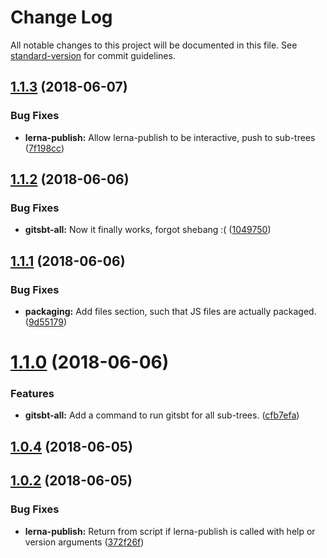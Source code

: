 # Change Log

All notable changes to this project will be documented in this file. See [standard-version](https://github.com/conventional-changelog/standard-version) for commit guidelines.

<a name="1.1.3"></a>
## [1.1.3](https://gitlab.com/mcdrohmann/lerna-subtree-publish/compare/v1.1.2...v1.1.3) (2018-06-07)


### Bug Fixes

* **lerna-publish:** Allow lerna-publish to be interactive, push to sub-trees ([7f198cc](https://gitlab.com/mcdrohmann/lerna-subtree-publish/commit/7f198cc))



<a name="1.1.2"></a>
## [1.1.2](https://gitlab.com/mcdrohmann/lerna-subtree-publish/compare/v1.1.1...v1.1.2) (2018-06-06)


### Bug Fixes

* **gitsbt-all:** Now it finally works, forgot shebang :( ([1049750](https://gitlab.com/mcdrohmann/lerna-subtree-publish/commit/1049750))



<a name="1.1.1"></a>
## [1.1.1](https://gitlab.com/mcdrohmann/lerna-subtree-publish/compare/v1.1.0...v1.1.1) (2018-06-06)


### Bug Fixes

* **packaging:** Add files section, such that JS files are actually packaged. ([9d55179](https://gitlab.com/mcdrohmann/lerna-subtree-publish/commit/9d55179))



<a name="1.1.0"></a>
# [1.1.0](https://gitlab.com/mcdrohmann/lerna-subtree-publish/compare/v1.0.4...v1.1.0) (2018-06-06)


### Features

* **gitsbt-all:** Add a command to run gitsbt for all sub-trees. ([cfb7efa](https://gitlab.com/mcdrohmann/lerna-subtree-publish/commit/cfb7efa))



<a name="1.0.4"></a>
## [1.0.4](https://gitlab.com/mcdrohmann/lerna-subtree-publish/compare/v1.0.3...v1.0.4) (2018-06-05)



<a name="1.0.2"></a>
## [1.0.2](https://gitlab.com/mcdrohmann/lerna-subtree-publish/compare/v1.0.1...v1.0.2) (2018-06-05)


### Bug Fixes

* **lerna-publish:** Return from script if lerna-publish is called with help or version arguments ([372f26f](https://gitlab.com/mcdrohmann/lerna-subtree-publish/commit/372f26f))
